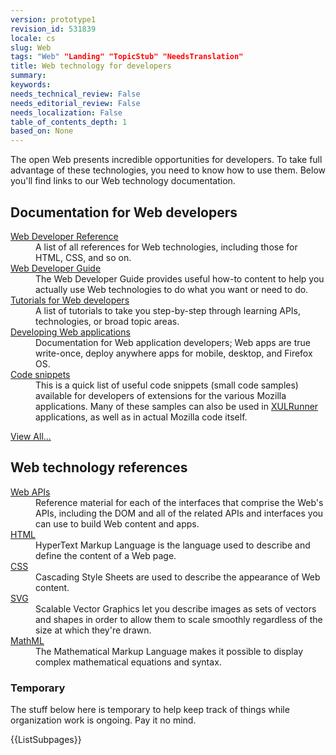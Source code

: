 ```yaml
---
version: prototype1
revision_id: 531839
locale: cs
slug: Web
tags: "Web" "Landing" "TopicStub" "NeedsTranslation"
title: Web technology for developers
summary: 
keywords: 
needs_technical_review: False
needs_editorial_review: False
needs_localization: False
table_of_contents_depth: 1
based_on: None
---
```

<p>The open Web presents incredible opportunities for developers. To take full advantage of these technologies, you need to know how to use them. Below you'll find links to our Web technology documentation.</p>


<div class="row topicpage-table">
  <div class="section">
    <h2 class="Documentation" id="Docs_for_add-on_developers" name="Docs_for_add-on_developers">Documentation for Web developers</h2>
    <dl>
      <dt>
        <a href="/en-US/docs/Web/Reference">Web Developer Reference</a></dt>
      <dd>
        A list of all references for Web technologies, including those for HTML, CSS, and so on.</dd>
      <dt>
        <a href="/en-US/docs/Web/Guide">Web Developer Guide</a></dt>
      <dd>
        The Web Developer Guide provides useful how-to content to help you actually use Web technologies to do what you want or need to do.</dd>
      <dt>
        <a href="/en-US/docs/Web/Tutorials">Tutorials for Web developers</a></dt>
      <dd>
        A list of tutorials to take you step-by-step through learning APIs, technologies, or broad topic areas.</dd>
      <dt>
        <a href="/en-US/docs/Web/Apps">Developing Web applications</a></dt>
      <dd>
        Documentation for Web application developers; Web apps are true write-once, deploy anywhere apps for mobile, desktop, and Firefox OS.</dd>
      <dt>
        <a href="/en-US/docs/Code_snippets">Code snippets</a></dt>
      <dd>
        This is a quick list of useful code snippets (small code samples) available for developers of extensions for the various Mozilla applications. Many of these samples can also be used in <a href="/en-US/docs/XULRunner">XULRunner</a> applications, as well as in actual Mozilla code itself.</dd>
    </dl>
    <p><span class="alllinks"><a href="/en-US/docs/tag/Web">View All...</a></span></p>
  </div>
  <div class="section">
    <h2 class="Documentation" id="Docs_for_add-on_developers" name="Docs_for_add-on_developers">Web technology references</h2>
    <dl>
      <dt>
        <a href="/en-US/docs/Web/API">Web APIs</a></dt>
      <dd>
        Reference material for each of the interfaces that comprise the Web's APIs, including the DOM and all of the related APIs and interfaces you can use to build Web content and apps.</dd>
      <dt>
        <a href="/en-US/docs/Web/HTML">HTML</a></dt>
      <dd>
        HyperText Markup Language is the language used to describe and define the content of a Web page.</dd>
      <dt>
        <a href="/en-US/docs/Web/CSS">CSS</a></dt>
      <dd>
        Cascading Style Sheets are used to describe the appearance of Web content.</dd>
      <dt>
        <a href="/en-US/docs/SVG">SVG</a></dt>
      <dd>
        Scalable Vector Graphics let you describe images as sets of vectors and shapes in order to allow them to scale smoothly regardless of the size at which they're drawn.</dd>
      <dt>
        <a href="/en-US/docs/Web/MathML">MathML</a></dt>
      <dd>
        The Mathematical Markup Language makes it possible to display complex mathematical equations and syntax.</dd>
    </dl>
  </div>
</div>


<h3 id="Temporary" name="Temporary">Temporary</h3>
<p>The stuff below here is temporary to help keep track of things while organization work is ongoing. Pay it no mind.</p>

<div>{{ListSubpages}}</div>

